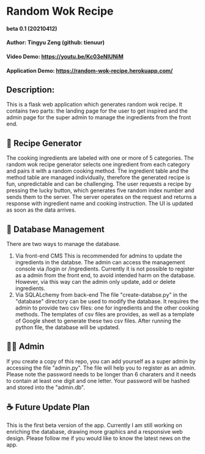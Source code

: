 # Random Wok Recipe
#### beta 0.1 (20210412)
#### Author: Tingyu Zeng (github: tienuur)
#### Video Demo:  https://youtu.be/Kc03eNIUNiM
#### Application Demo: https://random-wok-recipe.herokuapp.com/
## Description:
This is a flask web application which generates random wok recipe. It contains two parts: the landing page for the user to get inspired and the admin page for the super admin to manage the ingredients from the front end.
## :shallow_pan_of_food: Recipe Generator
The cooking ingredients are labeled with one or more of 5 categories. The random wok recipe generator selects one ingredient from each category and pairs it with a random cooking method.
The ingredient table and the method table are managed individually, therefore the generated recipe is fun, unpredictable and can be challenging.
The user requests a recipe by pressing the lucky button, which generates five random index number and sends them to the server. The server operates on the request and returns a response with ingredient name and cooking instruction. The UI is updated as soon as the data arrives.
## :potato: Database Management
There are two ways to manage the database.
1. Via front-end CMS
   This is recommended for admins to update the ingredients in the databse. The admin can access the management console via /login or /ingredients. Currently it is not possible to register as a admin from the front end, to avoid intended harm on the database.
   However, via this way can the admin only update, add or delete ingredients.
2. Via SQLALchemy from back-end
   The file "create-databse.py" in the "database" directory can be used to modify the database. It requires the admin to provide two csv files: one for ingredients and the other cooking methods. The templates of csv files are provides, as well as a template of Google sheet to generate these two csv files.
   After running the python file, the database will be updated.
## :cook: Admin
If you create a copy of this repo, you can add yourself as a super admin by accessing the file "admin.py". The file will help you to register as an admin. 
Please note the password needs to be longer than 6 charaters and it needs to contain at least one digit and one letter. Your password will be hashed and stored into the "admin.db".
## :coffee: Future Update Plan
This is the first beta version of the app. Currently I am still working on enriching the database, drawing more graphics and a responsive web design. Please follow me if you would like to know the latest news on the app.